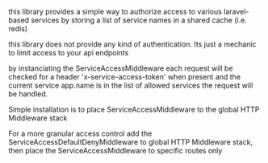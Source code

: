 this library provides a simple way to authorize access to various laravel-based services by storing a list of service names in a shared cache (i.e. redis)

this library does not provide any kind of authentication. Its just a mechanic to limit access to your api endpoints

by instanciating the ServiceAccessMiddleware each request will be checked for a header
'x-service-access-token'
when present and the current service app.name is in the list of allowed services the request will be handled.

Simple installation is to place ServiceAccessMiddleware to the global HTTP Middleware stack

For a more granular access control add the ServiceAccessDefaultDenyMiddleware to global HTTP Middleware stack, then place
the ServiceAccessMiddleware to specific routes only 
